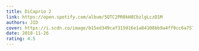 ```yaml
---
title: DiCaprio 2
link: https://open.spotify.com/album/5QTC2PR0kH8CbzlgLczD1M
authors: JID
cover: https://i.scdn.co/image/b15ed349caf315016e1a84108bb9a4ff9cc6a757
date: 2018-11-26
rating: 4.5
---
```

